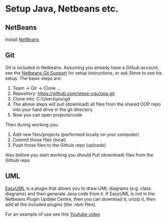 # Setup Java, Netbeans etc.

## NetBeans

Install [NetBeans](https://netbeans.org/)

## Git

Git is included in Netbeans. Assuming you already have a Github account, see the [Netbeans Git Support](https://netbeans.org/kb/docs/ide/git.html) for setup instructions, or ask Steve to see his setup. The basic steps are:

1. Team -> Git -> Clone ...
2. Repository: https://github.com/steve-cqu/oop.git
3. Clone into: C:\Users\you\git
4. The above steps will pull (download) all files from the shared OOP repo into your hard drive in the git directory
5. Now you can open projects/code

Then during working you:

1. Add new files/projects (performed locally on your computer)
2. Commit those files (local)
3. Push those files to the Github repo (uploads)

Also before you start working you should Pull (download) files from the Github repo



## UML

[EasyUML](http://plugins.netbeans.org/plugin/55435/easyuml) is a plugin that allows you to draw UML diagrams (e.g. class diagrams) and then generate Java code from it. If EasyUML is not in the Netbeans Plugin Update Centre, then you can download it, unzip it, then add all the included plugins (the .nbm files).

For an example of use see this [Youtube video](https://www.youtube.com/watch?v=QME_S7gPnVI)

